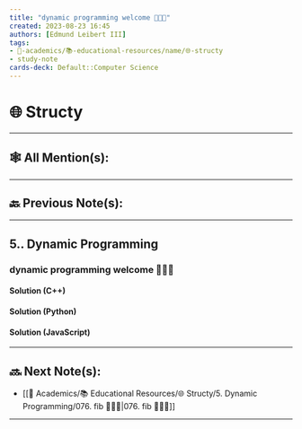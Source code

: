 ```yaml
---
title: "dynamic programming welcome 👨🏽‍💻"
created: 2023-08-23 16:45
authors: [Edmund Leibert III]
tags:
- 🔴-academics/📚-educational-resources/name/🌐-structy
- study-note
cards-deck: Default::Computer Science
---
```


# 🌐 Structy

---

## 🕸️ All Mention(s):

---

## 🔙 Previous Note(s):

---

## 5.. Dynamic Programming

### **dynamic programming welcome 👨🏽‍💻**

#### Solution (C++)

#### Solution (Python)

#### Solution (JavaScript)

---

## 🔜 Next Note(s):
- [[🔴 Academics/📚 Educational Resources/🌐 Structy/5. Dynamic Programming/076. fib 👨🏽‍💻|076. fib 👨🏽‍💻]]

---
